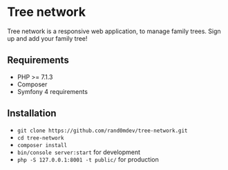 # Tree network

Tree network is a responsive web application, to manage family trees. Sign up and add your family tree!

## Requirements
- PHP >= 7.1.3
- Composer
- Symfony 4 requirements

## Installation
- ` git clone https://github.com/rand0mdev/tree-network.git `
- `cd tree-network`
- `composer install `
- `bin/console server:start` for development
- `php -S 127.0.0.1:8001 -t public/` for production
